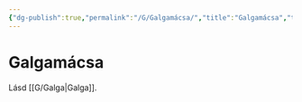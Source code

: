```yaml
---
{"dg-publish":true,"permalink":"/G/Galgamácsa/","title":"Galgamácsa","tags":["dg_uploaded"],"created":"2023-10-23T03:07","updated":"2023-11-02T04:31"}
---
```



# Galgamácsa

Lásd [[G/Galga\|Galga]].  